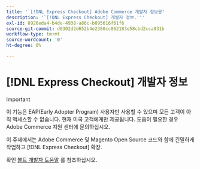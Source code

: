 ```yaml
---
title: '`[!DNL Express Checkout] Adobe Commerce 개발자 정보용'
description: '`[!DNL Express Checkout] 개발자 정보.'''
exl-id: 8926eda4-b4de-4938-a86c-b095616f61f6
source-git-commit: d8302d2d652b4e2380cc862183e58cbd2cca831b
workflow-type: tm+mt
source-wordcount: '0'
ht-degree: 0%

---
```


# [!DNL Express Checkout] 개발자 정보

>[!IMPORTANT]
>
> 이 기능은 EAP(Early Adopter Program) 사용자만 사용할 수 있으며 모든 고객이 아직 액세스할 수 없습니다. 현재 미국 고객에게만 제공됩니다. 도움이 필요한 경우 Adobe Commerce 지원 센터에 문의하십시오.

이 주제에서는 Adobe Commerce 및 Magento Open Source 코드와 함께 긴밀하게 작업하고 [!DNL Express Checkout] 확장.

확인 [볼트 개발자 도움말](https://help.bolt.com/developers/) 를 참조하십시오.
